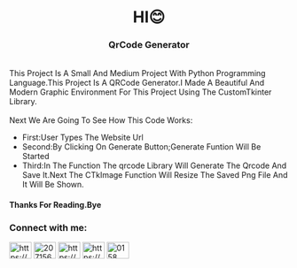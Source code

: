 <h1 align="center">
    HI😊
</h1>
<h3 align="center">
    QrCode Generator
</h3>
<br>
This Project Is A Small And Medium Project With Python Programming Language.This Project Is A QRCode Generator.I Made A Beautiful And Modern Graphic Environment For This Project Using The CustomTkinter Library.
<br>
<br>
Next We Are Going To See How This Code Works:

* First:User Types The Website Url
* Second:By Clicking On Generate Button;Generate Funtion Will Be Started
* Third:In The Function The qrcode Library Will Generate The Qrcode And Save It.Next The CTkImage Function Will Resize The Saved Png File And It Will Be Shown.

<h4>Thanks For Reading.Bye</h4>
<h3 align="left">Connect with me:</h3>
<p align="left">
<a href="https://linkedin.com/in/https://www.linkedin.com/in/barsam-jahanvash-936485236" target="blank"><img align="center" src="https://raw.githubusercontent.com/rahuldkjain/github-profile-readme-generator/master/src/images/icons/Social/linked-in-alt.svg" alt="https://www.linkedin.com/in/barsam-jahanvash-936485236" height="30" width="40" /></a>
<a href="https://stackoverflow.com/users/20715647" target="blank"><img align="center" src="https://raw.githubusercontent.com/rahuldkjain/github-profile-readme-generator/master/src/images/icons/Social/stack-overflow.svg" alt="20715647" height="30" width="40" /></a>
<a href="https://instagram.com/https://www.instagram.com/barsamjahanvash/" target="blank"><img align="center" src="https://raw.githubusercontent.com/rahuldkjain/github-profile-readme-generator/master/src/images/icons/Social/instagram.svg" alt="https://www.instagram.com/barsamjahanvash/" height="30" width="40" /></a>
<a href="https://www.youtube.com/c/https://www.youtube.com/@barsamjahanvash" target="blank"><img align="center" src="https://raw.githubusercontent.com/rahuldkjain/github-profile-readme-generator/master/src/images/icons/Social/youtube.svg" alt="https://www.youtube.com/@barsamjahanvash" height="30" width="40" /></a>
<a href="https://discord.gg/0158" target="blank"><img align="center" src="https://raw.githubusercontent.com/rahuldkjain/github-profile-readme-generator/master/src/images/icons/Social/discord.svg" alt="0158" height="30" width="40" /></a>
</p>
